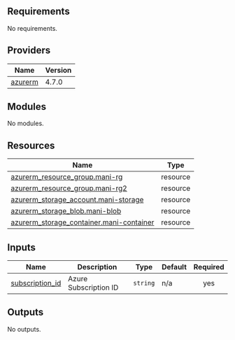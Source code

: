 <!-- BEGIN_TF_DOCS -->
## Requirements

No requirements.

## Providers

| Name | Version |
|------|---------|
| <a name="provider_azurerm"></a> [azurerm](#provider\_azurerm) | 4.7.0 |

## Modules

No modules.

## Resources

| Name | Type |
|------|------|
| [azurerm_resource_group.mani-rg](https://registry.terraform.io/providers/hashicorp/azurerm/latest/docs/resources/resource_group) | resource |
| [azurerm_resource_group.mani-rg2](https://registry.terraform.io/providers/hashicorp/azurerm/latest/docs/resources/resource_group) | resource |
| [azurerm_storage_account.mani-storage](https://registry.terraform.io/providers/hashicorp/azurerm/latest/docs/resources/storage_account) | resource |
| [azurerm_storage_blob.mani-blob](https://registry.terraform.io/providers/hashicorp/azurerm/latest/docs/resources/storage_blob) | resource |
| [azurerm_storage_container.mani-container](https://registry.terraform.io/providers/hashicorp/azurerm/latest/docs/resources/storage_container) | resource |

## Inputs

| Name | Description | Type | Default | Required |
|------|-------------|------|---------|:--------:|
| <a name="input_subscription_id"></a> [subscription\_id](#input\_subscription\_id) | Azure Subscription ID | `string` | n/a | yes |

## Outputs

No outputs.
<!-- END_TF_DOCS -->